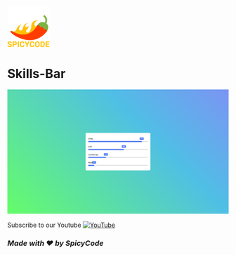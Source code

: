 ![Watch Me][def]
# Skills-Bar

<a href="https://dsc.gg/Spicycode"><img src="https://github.com/Spicy1Code/Skills-Bar/blob/main/img/Screenshot%202023-02-22%20115552.png" alt="SPICYCODE Developer" width="1000"></a>

Subscribe to our Youtube [![YouTube](https://img.shields.io/badge/YouTube-%23FF0000.svg?logo=YouTube&logoColor=white)](https://youtube.com/@ITz-Zekky) 

### *Made with ❤️ by SpicyCode*

[def]: ./img/icons8-chili-pepper-96.png
